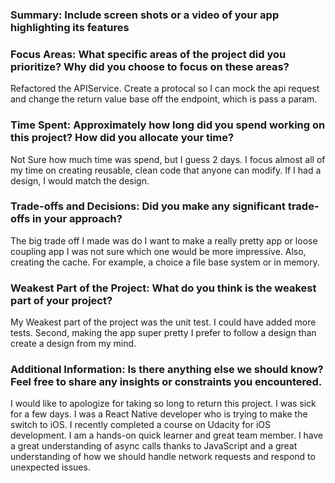 ### Summary: Include screen shots or a video of your app highlighting its features

### Focus Areas: What specific areas of the project did you prioritize? Why did you choose to focus on these areas?
Refactored the APIService.
Create a protocal so I can mock the api request and change the return value base off the endpoint, which is pass a param.


### Time Spent: Approximately how long did you spend working on this project? How did you allocate your time?
Not Sure how much time was spend, but I guess 2 days. 
I focus almost all of my time on creating reusable, clean code that anyone can modify. 
If I had a design, I would match the design.

### Trade-offs and Decisions: Did you make any significant trade-offs in your approach?

The big trade off I made was do I want to make a really pretty app or loose coupling app 
I was not sure which one would be more impressive. Also, creating the cache. For example, a choice a file base system or in memory. 

### Weakest Part of the Project: What do you think is the weakest part of your project?
My Weakest part of the project was the unit test. I could have added more tests. 
Second, making the app super pretty I prefer to follow a design than create a design from my mind.

### Additional Information: Is there anything else we should know? Feel free to share any insights or constraints you encountered.

I would like to apologize for taking so long to return this project.
I was sick for a few days. I was a React Native developer who is trying to make the switch to iOS. 
I recently completed a course on Udacity for iOS development. I am a hands-on quick learner and great team member. 
I have a great understanding of async calls thanks to JavaScript and a great understanding of 
how we should handle network requests and respond to unexpected issues. 
